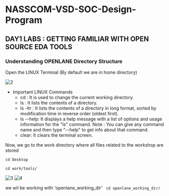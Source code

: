 # NASSCOM-VSD-SOC-Design-Program
## DAY1 LABS : GETTING FAMILIAR WITH OPEN SOURCE EDA TOOLS 

### Understanding OPENLANE Directory Structure 

Open the LINUX Terminal (By default we are in home directory)

![2](https://github.com/afzalamu/NASSCOM-VSD-SOC-Design-Program/assets/124300839/ab949a2a-b11f-4748-a835-4fb9b9666c21)


- Important LINUX Commands
  - cd : It is used to change the current working directory.
  - ls : It lists the contents of a directory.
  - ls -ltr : It lists the contents of a directory in long format, sorted by modification time in reverse order (oldest first).
  - ls --help: It displays a help message with a list of options and usage information for the "ls" command.
     Note : You can give any command name and then type "--help" to get info about that command.
  - clear: It clears the terminal screen.
 

Now, we go to the  work directory where all files related to the workshop are stored
```
cd Desktop
```
```
cd work/tools/
```
![3](https://github.com/afzalamu/NASSCOM-VSD-SOC-Design-Program/assets/124300839/e3048827-5036-49c6-b612-e1af8cd188f4)
![4](https://github.com/afzalamu/NASSCOM-VSD-SOC-Design-Program/assets/124300839/a5be8fcd-20fa-478b-849c-f4b7c84edc7b)

we wil be working with 'openlane_working_dir'
``` cd openlane_working_dir/```

    













